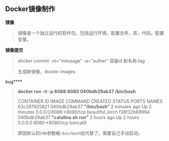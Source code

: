 ## Docker镜像制作

**镜像**   

> 镜像是一个独立运行的软件包，包括运行环境，配置文件，库，代码，配置变量。

**镜像提交** 

> docker commit -m="message" -a="auther"  容器id  新名称:tag
>
> 生成新镜像，docker images

bug****

> **docker run -it  -p 8088:8080 040bdb29ab37 /bin/bash**   
>
> CONTAINER ID   IMAGE          COMMAND                  CREATED         STATUS         PORTS                                            NAMES
> 63c297925821   040bdb29ab37   **"/bin/bash"**              2 minutes ago   Up 2 minutes   0.0.0.0:8088->8080/tcp                           beautiful_kirch
> f38f32b69964   040bdb29ab37   **"catalina.sh run"**        2 hours ago     Up 2 hours     0.0.0.0:8080->8080/tcp                           tomcat9
>
> 原因默认的`CMD`参数被`/bin/bash`给代替了，需要自己手动启动。